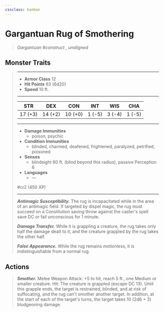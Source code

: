 ```yaml
---
cssclass: kanban
---
```


# Gargantuan Rug of Smothering
>*Gargantuan #construct , unaligned*
## Monster Traits
>___
>- **Armor Class** 12
>- **Hit Points** 63 (6d20)
>- **Speed** 10 ft.
>___
>|STR|DEX|CON|INT|WIS|CHA|
>|:---:|:---:|:---:|:---:|:---:|:---:|
>|17 (+3)|14 (+2)|10 (+0)|1 (-5)|3 (-4)|1 (-5)|
>___
>- **Damage Immunities**
>	 - poison, psychic
>- **Condition Immunities**
>	 - blinded, charmed, deafened, frightened, paralyzed, petrified, poisoned
>- **Senses**
>	 - blindsight 60 ft. (blind beyond this radius), passive Perception 6
>- **Languages**
>	 - —
>
> #cr2 (450 XP)
>___
>***Antimagic Susceptibility.*** The rug is incapacitated while in the area of an antimagic field. If targeted by dispel magic, the rug must succeed on a Constitution saving throw against the caster's spell save DC or fall unconscious for 1 minute.  
>
>***Damage Transfer.*** While it is grappling a creature, the rug takes only half the damage dealt to it, and the creature grappled by the rug takes the other half.  
>
>***False Appearance.*** While the rug remains motionless, it is indistinguishable from a normal rug.  
>
## Actions
>***Smother.*** Melee Weapon Attack: +5 to hit, reach 5 ft., one Medium or smaller creature. Hit: The creature is grappled (escape DC 13). Until this grapple ends, the target is restrained, blinded, and at risk of suffocating, and the rug can't smother another target. In addition, at the start of each of the target's turns, the target takes 10 (2d6 + 3) bludgeoning damage.